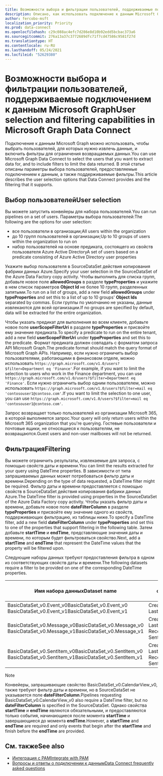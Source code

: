```yaml
---
title: Возможности выбора и фильтрации пользователей, поддерживаемые подключением к данным Microsoft Graph
description: Описано, как использовать подключение к данным Microsoft Graph, чтобы выбрать пользователей, для которых нужно извлечь данные, и отфильтровать возвращаемые данные.
author: fercobo-msft
localization_priority: Priority
ms.prod: data-connect
ms.openlocfilehash: c29c088ac4efc7d286e8d10b92edd5bcbac373a6
ms.sourcegitcommit: 276a13a37c3772689dfc71f7cd47586c9581f27d
ms.translationtype: HT
ms.contentlocale: ru-RU
ms.lasthandoff: 05/24/2021
ms.locfileid: "52629380"
---
```

# <a name="user-selection-and-filtering-capabilities-in-microsoft-graph-data-connect"></a><span data-ttu-id="f2401-103">Возможности выбора и фильтрации пользователей, поддерживаемые подключением к данным Microsoft Graph</span><span class="sxs-lookup"><span data-stu-id="f2401-103">User selection and filtering capabilities in Microsoft Graph Data Connect</span></span>

<span data-ttu-id="f2401-104">Подключение к данным Microsoft Graph можно использовать, чтобы выбрать пользователей, для которых нужно извлечь данные, и включить фильтры для ограничения возвращаемых данных.</span><span class="sxs-lookup"><span data-stu-id="f2401-104">You can use Microsoft Graph Data Connect to select the users that you want to extract data for, and to include filters to limit the data returned.</span></span> <span data-ttu-id="f2401-105">В этой статье описаны параметры выбора пользователей, предоставляемые подключением к данным, а также поддерживаемые фильтры.</span><span class="sxs-lookup"><span data-stu-id="f2401-105">This article describes the user selection options that Data Connect provides and the filtering that it supports.</span></span>

## <a name="user-selection"></a><span data-ttu-id="f2401-106">Выбор пользователей</span><span class="sxs-lookup"><span data-stu-id="f2401-106">User selection</span></span>

<span data-ttu-id="f2401-107">Вы можете запустить конвейеры для набора пользователей.</span><span class="sxs-lookup"><span data-stu-id="f2401-107">You can run pipelines on a set of users.</span></span> <span data-ttu-id="f2401-108">Параметры выбора пользователей:</span><span class="sxs-lookup"><span data-stu-id="f2401-108">The following are the options for user selection:</span></span>

- <span data-ttu-id="f2401-109">все пользователи в организации;</span><span class="sxs-lookup"><span data-stu-id="f2401-109">All users within the organization</span></span>
- <span data-ttu-id="f2401-110">до 10 групп пользователей в организации;</span><span class="sxs-lookup"><span data-stu-id="f2401-110">Up to 10 groups of users within the organization to run on</span></span>
- <span data-ttu-id="f2401-111">набор пользователей на основе предиката, состоящего из свойств пользователя Azure Active Directory</span><span class="sxs-lookup"><span data-stu-id="f2401-111">A set of users based on a predicate consisting of Azure Active Directory user properties</span></span>

<span data-ttu-id="f2401-112">Укажите выбор пользователя в SourceDataSet действия копирования фабрики данных Azure.</span><span class="sxs-lookup"><span data-stu-id="f2401-112">Specify your user selection in the SourceDataSet of the Azure Data Factory copy activity.</span></span> <span data-ttu-id="f2401-113">Чтобы выполнить для списка групп, добавьте новое поле **allowedGroups** в разделе **typeProperties** и укажите в нем список параметров **Object Id** не более 10 групп, разделенных запятыми.</span><span class="sxs-lookup"><span data-stu-id="f2401-113">To run on a list of groups, add a new field **allowedGroups** under **typeProperties** and set this to a list of up to 10 groups' **Object Ids** separated by commas.</span></span> <span data-ttu-id="f2401-114">Если группы по умолчанию не указаны, данные извлекаются для всей организации.</span><span class="sxs-lookup"><span data-stu-id="f2401-114">If no groups are specified by default, data will be extracted for the entire organization.</span></span>

<span data-ttu-id="f2401-115">Чтобы указать предикат для выполнения во всем клиенте, добавьте новое поле **userScopeFilterUri** в разделе **typeProperties** и присвойте ему значение предиката.</span><span class="sxs-lookup"><span data-stu-id="f2401-115">To specify a predicate to run on the entire tenant, add a new field **userScopeFilterUri** under **typeProperties** and set this to the predicate.</span></span> <span data-ttu-id="f2401-116">Формат предиката должен совпадать с форматом запроса API Microsoft Graph.</span><span class="sxs-lookup"><span data-stu-id="f2401-116">The predicate format should match the query format of Microsoft Graph APIs.</span></span> <span data-ttu-id="f2401-117">Например, если нужно ограничить выбор пользователями, работающими в финансовом отделе, можно использовать `https://graph.microsoft.com/v1.0/users?$filter=Department eq 'Finance'`.</span><span class="sxs-lookup"><span data-stu-id="f2401-117">For example, if you want to limit the selection to users who work in the Finance department, you can use `https://graph.microsoft.com/v1.0/users?$filter=Department eq 'Finance'`.</span></span> <span data-ttu-id="f2401-118">Если нужно ограничить выбор одним пользователем, можно использовать `https://graph.microsoft.com/v1.0/users?$filter=mail eq 'contosouser1@contoso.com'`.</span><span class="sxs-lookup"><span data-stu-id="f2401-118">If you want to limit the selection to one user, you can use `https://graph.microsoft.com/v1.0/users?$filter=mail eq 'contosouser1@contoso.com'`.</span></span>

<span data-ttu-id="f2401-119">Запрос возвращает только пользователей из организации Microsoft 365, в которой выполняется запрос.</span><span class="sxs-lookup"><span data-stu-id="f2401-119">Your query will only return users within the Microsoft 365 organization that you're querying.</span></span> <span data-ttu-id="f2401-120">Гостевые пользователи и почтовые ящики, не относящиеся к пользователям, не возвращаются.</span><span class="sxs-lookup"><span data-stu-id="f2401-120">Guest users and non-user mailboxes will not be returned.</span></span>

## <a name="filtering"></a><span data-ttu-id="f2401-121">Фильтрация</span><span class="sxs-lookup"><span data-stu-id="f2401-121">Filtering</span></span>

<span data-ttu-id="f2401-122">Вы можете ограничить результаты, извлекаемые для запроса, с помощью свойств даты и времени.</span><span class="sxs-lookup"><span data-stu-id="f2401-122">You can limit the results extracted for your query using DateTime properties.</span></span> <span data-ttu-id="f2401-123">В зависимости от типа запрашиваемых данных может потребоваться фильтр даты и времени.</span><span class="sxs-lookup"><span data-stu-id="f2401-123">Depending on the type of data requested, a DateTime filter might be required.</span></span> <span data-ttu-id="f2401-124">Фильтр даты и времени предоставляется с помощью свойств в SourceDataSet действия копирования фабрики данных Azure.</span><span class="sxs-lookup"><span data-stu-id="f2401-124">The DateTime filter is provided using properties in the SourceDataSet of the Azure Data Factory copy activity.</span></span> <span data-ttu-id="f2401-125">Чтобы указать фильтр даты и времени, добавьте новое поле **dateFilterColumn** в разделе **typeProperties** и присвойте ему значение одного из свойств, поддерживающих фильтрацию, из таблицы ниже.</span><span class="sxs-lookup"><span data-stu-id="f2401-125">To specify a DateTime filter, add a new field **dateFilterColumn** under **typeProperties** and set this to one of the properties that support filtering in the following table.</span></span> <span data-ttu-id="f2401-126">Затем добавьте **startTime** и **endTime**, представляющие значения даты и времени, по которым будет фильтроваться свойство.</span><span class="sxs-lookup"><span data-stu-id="f2401-126">Next, add a **startTime** and **endTime** that represent the DateTime values that the property will be filtered upon.</span></span>

<span data-ttu-id="f2401-127">Следующие наборы данных требуют предоставления фильтра в одном из соответствующих свойств даты и времени.</span><span class="sxs-lookup"><span data-stu-id="f2401-127">The following datasets require a filter to be provided on one of the corresponding DateTime properties.</span></span>

| <span data-ttu-id="f2401-128">Имя набора данных</span><span class="sxs-lookup"><span data-stu-id="f2401-128">Dataset name</span></span>                                               | <span data-ttu-id="f2401-129">Свойства, поддерживающие фильтрацию</span><span class="sxs-lookup"><span data-stu-id="f2401-129">Properties that support filtering</span></span>                                           |
| ---------------------------------------------------------- | --------------------------------------------------------------------------- |
| <span data-ttu-id="f2401-130">BasicDataSet_v0.Event_v0</span><span class="sxs-lookup"><span data-stu-id="f2401-130">BasicDataSet_v0.Event_v0</span></span><br><span data-ttu-id="f2401-131">BasicDataSet_v0.Event_v1</span><span class="sxs-lookup"><span data-stu-id="f2401-131">BasicDataSet_v0.Event_v1</span></span>       | <span data-ttu-id="f2401-132">CreatedDateTime</span><span class="sxs-lookup"><span data-stu-id="f2401-132">CreatedDateTime</span></span><br><span data-ttu-id="f2401-133">LastModifiedDateTime</span><span class="sxs-lookup"><span data-stu-id="f2401-133">LastModifiedDateTime</span></span>                                     |
| <span data-ttu-id="f2401-134">BasicDataSet_v0.Message_v0</span><span class="sxs-lookup"><span data-stu-id="f2401-134">BasicDataSet_v0.Message_v0</span></span><br><span data-ttu-id="f2401-135">BasicDataSet_v0.Message_v1</span><span class="sxs-lookup"><span data-stu-id="f2401-135">BasicDataSet_v0.Message_v1</span></span>   | <span data-ttu-id="f2401-136">CreatedDateTime</span><span class="sxs-lookup"><span data-stu-id="f2401-136">CreatedDateTime</span></span><br><span data-ttu-id="f2401-137">LastModifiedDateTime</span><span class="sxs-lookup"><span data-stu-id="f2401-137">LastModifiedDateTime</span></span><br><span data-ttu-id="f2401-138">ReceivedDateTime</span><span class="sxs-lookup"><span data-stu-id="f2401-138">ReceivedDateTime</span></span><br><span data-ttu-id="f2401-139">SentDateTime</span><span class="sxs-lookup"><span data-stu-id="f2401-139">SentDateTime</span></span> |
| <span data-ttu-id="f2401-140">BasicDataSet_v0.SentItem_v0</span><span class="sxs-lookup"><span data-stu-id="f2401-140">BasicDataSet_v0.SentItem_v0</span></span><br><span data-ttu-id="f2401-141">BasicDataSet_v0.SentItem_v1</span><span class="sxs-lookup"><span data-stu-id="f2401-141">BasicDataSet_v0.SentItem_v1</span></span> | <span data-ttu-id="f2401-142">CreatedDateTime</span><span class="sxs-lookup"><span data-stu-id="f2401-142">CreatedDateTime</span></span><br><span data-ttu-id="f2401-143">LastModifiedDateTime</span><span class="sxs-lookup"><span data-stu-id="f2401-143">LastModifiedDateTime</span></span><br><span data-ttu-id="f2401-144">ReceivedDateTime</span><span class="sxs-lookup"><span data-stu-id="f2401-144">ReceivedDateTime</span></span><br><span data-ttu-id="f2401-145">SentDateTime</span><span class="sxs-lookup"><span data-stu-id="f2401-145">SentDateTime</span></span> |

> [!NOTE]
> <span data-ttu-id="f2401-146">Конвейеры, запрашивающие свойство BasicDataSet_v0.CalendarView_v0, также требуют фильтр даты и времени, но в SourceDataSet не указывается поле **dateFilterColumn**.</span><span class="sxs-lookup"><span data-stu-id="f2401-146">Pipelines requesting BasicDataSet_v0.CalendarView_v0 also require a DateTime filter, but no **dateFilterColumn** is specified in the SourceDataSet.</span></span> <span data-ttu-id="f2401-147">Однако свойства **startTime** и **endTime** являются обязательными, и предоставляются только события, начинающиеся после момента **startTime** и завершающиеся до момента **endTime**.</span><span class="sxs-lookup"><span data-stu-id="f2401-147">However, a **startTime** and **endTime** are required and only events that begin after the **startTime** and finish before the **endTime** are provided.</span></span>

## <a name="see-also"></a><span data-ttu-id="f2401-148">См. также</span><span class="sxs-lookup"><span data-stu-id="f2401-148">See also</span></span>

- [<span data-ttu-id="f2401-149">Интеграция с PAM</span><span class="sxs-lookup"><span data-stu-id="f2401-149">Integrate with PAM</span></span>](data-connect-pam.md)
- [<span data-ttu-id="f2401-150">Вопросы и ответы о подключении к данным</span><span class="sxs-lookup"><span data-stu-id="f2401-150">Data Connect frequently asked questions</span></span>](data-connect-faq.md)
